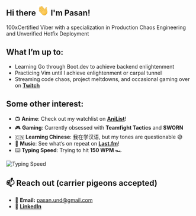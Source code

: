 ## Hi there <img src="https://raw.githubusercontent.com/ABSphreak/ABSphreak/master/gifs/Hi.gif" width="30px"> I'm Pasan!  

100xCertified Viber with a specialization in Production Chaos Engineering and Unverified Hotfix Deployment

## What I’m up to:
- Learning Go through Boot.dev to achieve backend enlightenment
- Practicing Vim until I achieve enlightenment or carpal tunnel
- Streaming code chaos, project meltdowns, and occasional gaming over on  **[Twitch](https://www.twitch.tv/xshadew)**


##  Some other interest:
- 📺 **Anime**: Check out my watchlist on **[AniList](https://anilist.co/user/XShadew/)**!  
- 🎮 **Gaming**: Currently obsessed with **Teamfight Tactics** and **SWORN**
- 🇨🇳 **Learning Chinese**: 我在学汉语, but my tones are questionable 😅  
- 🎵 **Music**: See what’s on repeat on **[Last.fm](https://www.last.fm/user/XShadew)**!  
- ⌨️ **Typing Speed**: Trying to hit **150 WPM** 🏎️  

![Typing Speed](https://monkey-widget.vercel.app/api/user/XShade)


## 📫 Reach out (carrier pigeons accepted)
- 📧 **Email:** pasan.und@gmail.com  
- 🔗 **[LinkedIn](https://www.linkedin.com/in/pasan-undugodage/)**  
